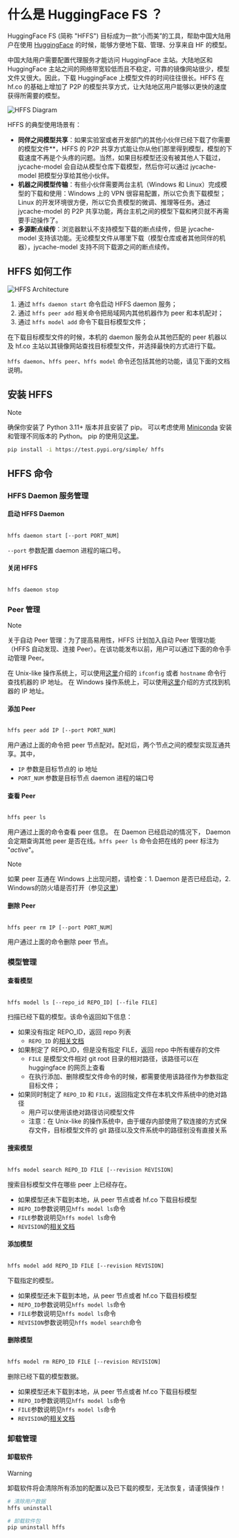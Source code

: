 # 什么是 HuggingFace FS ？

HuggingFace FS (简称 "HFFS") 目标成为一款“小而美”的工具，帮助中国大陆用户在使用 [HuggingFace](huggingface.co) 的时候，能够方便地下载、管理、分享来自 HF 的模型。

中国大陆用户需要配置代理服务才能访问 HuggingFace 主站。大陆地区和 HuggingFace 主站之间的网络带宽较低而且不稳定，可靠的镜像网站很少，模型文件又很大。因此，下载 HuggingFace 上模型文件的时间往往很长。HFFS 在 hf.co 的基础上增加了 P2P 的模型共享方式，让大陆地区用户能够以更快的速度获得所需要的模型。

![HFFS Diagram](https://raw.githubusercontent.com/sg-c/huggingface-fs/main/resources/hffs-readme-diagram.png)

HFFS 的典型使用场景有：

- **同伴之间模型共享**：如果实验室或者开发部门的其他小伙伴已经下载了你需要的模型文件**，HFFS 的 P2P 共享方式能让你从他们那里得到模型，模型的下载速度不再是个头疼的问题。当然，如果目标模型还没有被其他人下载过，jycache-model 会自动从模型仓库下载模型，然后你可以通过 jycache-model 把模型分享给其他小伙伴。
- **机器之间模型传输**：有些小伙伴需要两台主机（Windows 和 Linux）完成模型的下载和使用：Windows 上的 VPN 很容易配置，所以它负责下载模型；Linux 的开发环境很方便，所以它负责模型的微调、推理等任务。通过 jycache-model 的 P2P 共享功能，两台主机之间的模型下载和拷贝就不再需要手动操作了。
- **多源断点续传**：浏览器默认不支持模型下载的断点续传，但是 jycache-model 支持该功能。无论模型文件从哪里下载（模型仓库或者其他同伴的机器），jycache-model 支持不同下载源之间的断点续传。

## HFFS 如何工作

![HFFS Architecture](https://raw.githubusercontent.com/sg-c/huggingface-fs/main/resources/hffs-simple-architecture.png)

1. 通过 `hffs daemon start` 命令启动 HFFS daemon 服务；
2. 通过 `hffs peer add` 相关命令把局域网内其他机器作为 peer 和本机配对；
3. 通过 `hffs model add` 命令下载目标模型文件；

在下载目标模型文件的时候，本机的 daemon 服务会从其他匹配的 peer 机器以及 hf.co 主站以其镜像网站查找目标模型文件，并选择最快的方式进行下载。

`hffs daemon`、`hffs peer`、`hffs model` 命令还包括其他的功能，请见下面的文档说明。

## 安装 HFFS

> [!NOTE]
> 确保你安装了 Python 3.11+ 版本并且安装了 pip。
> 可以考虑使用 [Miniconda](https://docs.anaconda.com/miniconda/miniconda-install/) 安装和管理不同版本的 Python。
> pip 的使用见[这里](https://pip.pypa.io/en/stable/cli/pip_install/)。

```bash
pip install -i https://test.pypi.org/simple/ hffs
```

## HFFS 命令

### HFFS Daemon 服务管理

#### 启动 HFFS Daemon

```bash

hffs daemon start [--port PORT_NUM]

```

`--port` 参数配置 daemon 进程的端口号。

#### 关闭 HFFS

```bash

hffs daemon stop

```

### Peer 管理

> [!NOTE]
> 关于自动 Peer 管理：为了提高易用性，HFFS 计划加入自动 Peer 管理功能（HFFS 自动发现、连接 Peer）。在该功能发布以前，用户可以通过下面的命令手动管理 Peer。

在 Unix-like 操作系统上，可以使用[这里](https://www.51cto.com/article/720658.html)介绍的 `ifconfig` 或者 `hostname` 命令行查找机器的 IP 地址。 在 Windows 操作系统上，可以使用[这里](https://support.microsoft.com/zh-cn/windows/%E5%9C%A8-windows-%E4%B8%AD%E6%9F%A5%E6%89%BE-ip-%E5%9C%B0%E5%9D%80-f21a9bbc-c582-55cd-35e0-73431160a1b9)介绍的方式找到机器的 IP 地址。

#### 添加 Peer

```bash

hffs peer add IP [--port PORT_NUM]

```

用户通过上面的命令把 peer 节点配对。配对后，两个节点之间的模型实现互通共享。其中，

- `IP` 参数是目标节点的 ip 地址
- `PORT_NUM` 参数是目标节点 daemon 进程的端口号

#### 查看 Peer

```bash

hffs peer ls

```

用户通过上面的命令查看 peer 信息。
在 Daemon 已经启动的情况下， Daemon 会定期查询其他 peer 是否在线。`hffs peer ls` 命令会把在线的 peer 标注为 "_active_"。

> [!NOTE]
> 如果 peer 互通在 Windows 上出现问题，请检查：1. Daemon 是否已经启动，2. Windows的防火墙是否打开（参见[这里](https://support.microsoft.com/zh-cn/windows/%E5%85%81%E8%AE%B8%E5%BA%94%E7%94%A8%E9%80%9A%E8%BF%87-windows-defender-%E9%98%B2%E7%81%AB%E5%A2%99%E7%9A%84%E9%A3%8E%E9%99%A9-654559af-3f54-3dcf-349f-71ccd90bcc5c)）

#### 删除 Peer

```bash

hffs peer rm IP [--port PORT_NUM]

```

用户通过上面的命令删除 peer 节点。

### 模型管理

#### 查看模型

```bash

hffs model ls [--repo_id REPO_ID] [--file FILE]

```

扫描已经下载的模型。该命令返回如下信息：

- 如果没有指定 REPO_ID，返回 repo 列表
  - `REPO_ID` 的[相关文档](https://huggingface.co/docs/hub/en/api#get-apimodelsrepoid-or-apimodelsrepoidrevisionrevision)
- 如果制定了 REPO_ID，但是没有指定 FILE，返回 repo 中所有缓存的文件
  - `FILE` 是模型文件相对 git root 目录的相对路径，该路径可以在 huggingface 的网页上查看
  - 在执行添加、删除模型文件命令的时候，都需要使用该路径作为参数指定目标文件；
- 如果同时制定了 `REPO_ID` 和 `FILE`，返回指定文件在本机文件系统中的绝对路径
  - 用户可以使用该绝对路径访问模型文件
  - 注意：在 Unix-like 的操作系统中，由于缓存内部使用了软连接的方式保存文件，目标模型文件的 git 路径以及文件系统中的路径别没有直接关系

#### 搜索模型

```bash

hffs model search REPO_ID FILE [--revision REVISION]

```

搜索目标模型文件在哪些 peer 上已经存在。

- 如果模型还未下载到本地，从 peer 节点或者 hf.co 下载目标模型
- `REPO_ID`参数说明见`hffs model ls`命令
- `FILE`参数说明见`hffs model ls`命令
- `REVISION`的[相关文档](https://huggingface.co/docs/hub/en/api#get-apimodelsrepoid-or-apimodelsrepoidrevisionrevision)

#### 添加模型

```bash

hffs model add REPO_ID FILE [--revision REVISION]

```

下载指定的模型。

- 如果模型还未下载到本地，从 peer 节点或者 hf.co 下载目标模型
- `REPO_ID`参数说明见`hffs model ls`命令
- `FILE`参数说明见`hffs model ls`命令
- `REVISION`参数说明见`hffs model search`命令

#### 删除模型

```bash

hffs model rm REPO_ID FILE [--revision REVISION]

```

删除已经下载的模型数据。

- 如果模型还未下载到本地，从 peer 节点或者 hf.co 下载目标模型
- `REPO_ID`参数说明见`hffs model ls`命令
- `FILE`参数说明见`hffs model ls`命令
- `REVISION`的[相关文档](https://huggingface.co/docs/hub/en/api#get-apimodelsrepoid-or-apimodelsrepoidrevisionrevision)

### 卸载管理

#### 卸载软件

> [!WARNING]
>
> 卸载软件将会清除所有添加的配置以及已下载的模型，无法恢复，请谨慎操作！

```bash
# 清除用户数据
hffs uninstall

# 卸载软件包
pip uninstall hffs
```

